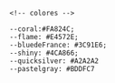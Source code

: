     <!-- colores -->

    --coral:#FA824C;
    --flame: #E4572E;
    --bluedeFrance: #3C91E6;
    --shiny: #4CA866;
    --quicksilver: #A2A2A2
    --pastelgray: #BDDFC7
